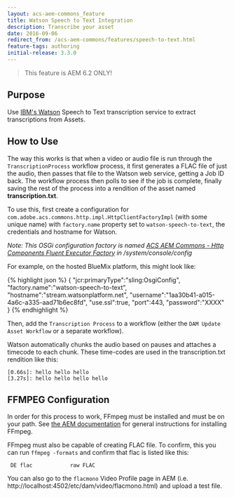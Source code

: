 ```yaml
---
layout: acs-aem-commons_feature
title: Watson Speech to Text Integration
description: Transcribe your asset
date: 2016-09-06
redirect_from: /acs-aem-commons/features/speech-to-text.html
feature-tags: authoring
initial-release: 3.3.0
---
```


> This feature is AEM 6.2 ONLY!

## Purpose

Use [IBM's Watson](https://www.ibm.com/watson/developercloud/speech-to-text.html) Speech to Text transcription service to extract transcriptions from Assets.

## How to Use

The way this works is that when a video or audio file is run through the `TranscriptionProcess` workflow process,
it first generates a FLAC file of just the audio, then passes that file to the Watson web service, getting a Job ID back.
The workflow process then polls to see if the job is complete, finally saving the rest of the process into a rendition of
the asset named **transcription.txt**.

To use this, first create a configuration for `com.adobe.acs.commons.http.impl.HttpClientFactoryImpl` (with some unique name)
with `factory.name` property set to `watson-speech-to-text`, the credentials and hostname for Watson.

*Note: This OSGi configuration factory is named [ACS AEM Commons - Http Components Fluent Executor Factory](http://localhost:4502/system/console/configMgr#com.adobe.acs.commons.http.impl.HttpClientFactoryImpl) in /system/console/config*

For example, on the hosted BlueMix platform, this might look like:

{% highlight json %}
{
  "jcr:primaryType":"sling:OsgiConfig",
  "factory.name":"watson-speech-to-text",
  "hostname":"stream.watsonplatform.net",
  "username":"1aa30b41-a015-4a6c-a335-aad71b6ec8fd",
  "use.ssl":true,
  "port":443,
  "password":"XXXX"
}
{% endhighlight %}

Then, add the `Transcription Process` to a workflow (either the `DAM Update Asset Workflow` or a separate workflow).

Watson automatically chunks the audio based on pauses and attaches a timecode to each chunk. These time-codes are used in the transcription.txt rendition like this:


    [0.66s]: hello hello hello
    [3.27s]: hello hello hello hello


## FFMPEG Configuration

In order for this process to work, FFmpeg must be installed and must be on your path. See [the AEM documentation](https://docs.adobe.com/docs/en/aem/6-2/administer/operations/page-authoring/config-video.html)
for general instructions for installing FFmpeg.

FFmpeg must also be capable of creating FLAC file. To confirm, this you can run `ffmpeg -formats` and confirm that flac is listed like this:

     DE flac            raw FLAC

You can also go to the `flacmono` Video Profile page in AEM (i.e. http://localhost:4502/etc/dam/video/flacmono.html) and upload a 
test file.